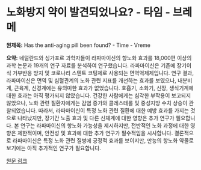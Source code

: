 # 노화방지 약이 발견되었나요? - 타임 - 브레메

**원제목:** Has the anti-aging pill been found? - Time - Vreme

**요약:** 네덜란드와 싱가포르 과학자들이 라파마이신의 항노화 효과를 18,000편 이상의 과학 논문과 19개의 연구 자료를 분석하여 연구했습니다.  라파마이신은 기존에 장기이식 거부반응 방지 및 코로나리 스텐트 코팅제로 사용되는 면역억제제입니다.  연구 결과, 라파마이신은 면역 및 심혈관계의 노화 관련 지표를 개선하는 효과를 보였으나, 내분비계, 근육계, 신경계에는 유의미한 효과가 없었습니다.  호흡기, 소화기, 신장, 생식기계에 대한 효과는 아직 평가되지 않았습니다.  건강한 사람에게는 심각한 부작용이 보고되지 않았으나, 노화 관련 질환자에게는 감염 증가와 콜레스테롤 및 중성지방 수치 상승이 관찰되었습니다.  따라서, 라파마이신이 특정 노화 관련 질환에 대한 예방 효과를 가지는 것으로 나타났지만, 장기간 노출 효과 및 다른 신체계에 대한 영향은 추가 연구가 필요합니다.  본 연구는 라파마이신의 항노화 가능성을 제시하지만,  전반적인 노화 과정에 대한 영향은 제한적이며,  안전성 및 효과에 대한 추가 연구가 필수적임을 시사합니다.  결론적으로 라파마이신은 특정 노화 관련 질병에 긍정적 효과를 보이지만,  만능의 항노화 약물로 보기에는 아직 추가적인 연구가 필요합니다.

[원문 링크](https://vreme.com/en/drustvo/da-li-je-pronadjena-pilula-protiv-starenja/)
